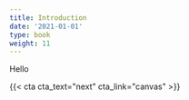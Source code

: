 ```yaml
---
title: Introduction
date: '2021-01-01'
type: book
weight: 11
---
```


Hello

{{< cta cta_text="next" cta_link="canvas" >}}